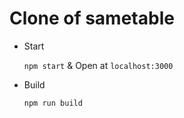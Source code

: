 # Clone of sametable

- Start
  
  ```npm start``` & Open at ```localhost:3000```
- Build

  ```npm run build```
